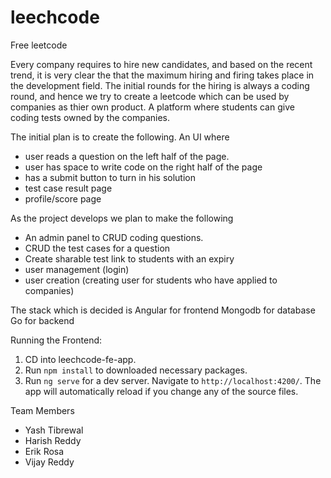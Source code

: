 # leechcode

Free leetcode

Every company requires to hire new candidates, and based on the recent trend, it is very clear the that the maximum hiring and firing takes place in the development field. The initial rounds for the hiring is always a coding round, and hence we try to create a leetcode which can be used by companies as thier own product. A platform where students can give coding tests owned by the companies.

The initial plan is to create the following.
An UI where
  - user reads a question on the left half of the page.
  - user has space to write code on the right half of the page
  - has a submit button to turn in his solution
  - test case result page
  - profile/score page

As the project develops
we plan to make the following
  - An admin panel to CRUD coding questions.
  - CRUD the test cases for a question
  - Create sharable test link to students with an expiry
  - user management (login)
  - user creation (creating user for students who have applied to companies)

The stack which is decided is
Angular for frontend
Mongodb for database
Go for backend

Running the Frontend:
1. CD into leechcode-fe-app.
2. Run `npm install` to downloaded necessary packages.
3. Run `ng serve` for a dev server. Navigate to `http://localhost:4200/`. The app will automatically reload if you change any of the source files.

Team Members
 - Yash Tibrewal
 - Harish Reddy
 - Erik Rosa
 - Vijay Reddy
